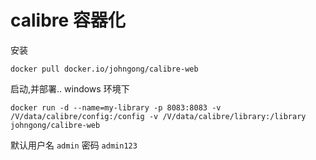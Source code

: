 # calibre 容器化

安装

`docker pull docker.io/johngong/calibre-web`

启动,并部署.. windows 环境下

`docker run -d --name=my-library -p 8083:8083 -v /V/data/calibre/config:/config -v /V/data/calibre/library:/library johngong/calibre-web`

默认用户名 `admin`  密码 `admin123`

